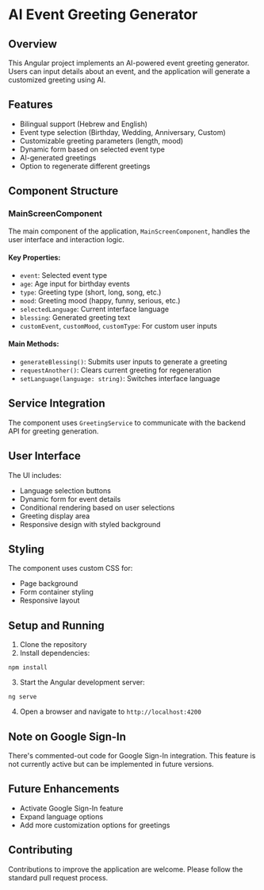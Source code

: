 # AI Event Greeting Generator

## Overview
This Angular project implements an AI-powered event greeting generator. Users can input details about an event, and the application will generate a customized greeting using AI.

## Features
- Bilingual support (Hebrew and English)
- Event type selection (Birthday, Wedding, Anniversary, Custom)
- Customizable greeting parameters (length, mood)
- Dynamic form based on selected event type
- AI-generated greetings
- Option to regenerate different greetings

## Component Structure

### MainScreenComponent

The main component of the application, `MainScreenComponent`, handles the user interface and interaction logic.

#### Key Properties:
- `event`: Selected event type
- `age`: Age input for birthday events
- `type`: Greeting type (short, long, song, etc.)
- `mood`: Greeting mood (happy, funny, serious, etc.)
- `selectedLanguage`: Current interface language
- `blessing`: Generated greeting text
- `customEvent`, `customMood`, `customType`: For custom user inputs

#### Main Methods:
- `generateBlessing()`: Submits user inputs to generate a greeting
- `requestAnother()`: Clears current greeting for regeneration
- `setLanguage(language: string)`: Switches interface language

## Service Integration

The component uses `GreetingService` to communicate with the backend API for greeting generation.

## User Interface

The UI includes:
- Language selection buttons
- Dynamic form for event details
- Conditional rendering based on user selections
- Greeting display area
- Responsive design with styled background

## Styling

The component uses custom CSS for:
- Page background
- Form container styling
- Responsive layout

## Setup and Running

1. Clone the repository
2. Install dependencies: 
```
npm install
```
3. Start the Angular development server:
```
ng serve
```
4. Open a browser and navigate to `http://localhost:4200`

## Note on Google Sign-In

There's commented-out code for Google Sign-In integration. This feature is not currently active but can be implemented in future versions.

## Future Enhancements
- Activate Google Sign-In feature
- Expand language options
- Add more customization options for greetings

## Contributing
Contributions to improve the application are welcome. Please follow the standard pull request process.
